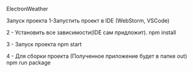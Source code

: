 ElectronWeather

Запуск проекта
1-Запустить проект в IDE (WebStorm, VSCode)

2 - Установить все зависимости(IDE сам придложит).
npm install

3 - Запуск проекта
npm start

4 - Для сборки проекта (Полученное приложение будет в папке out)
npm run package
